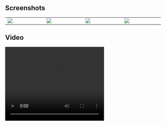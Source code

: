 ## Screenshots
<table width="100%">
  <tbody>
    <tr>
      <td width="1%"><img src="https://github.com/DhruvinMulani/Restart/assets/84307576/faf2e12c-2c00-451a-bd2c-0f751a9033cf"/></td>
      <td width="1%"><img src="https://github.com/DhruvinMulani/Restart/assets/84307576/b8a77fb0-671f-4377-bdb5-1a1afb69bc7c)"/></td>
      <td width="1%"><img src="https://github.com/DhruvinMulani/Restart/assets/84307576/f0038236-376a-44b2-982d-440b77e38545"/></td>
            <td width="1%"><img src="https://github.com/DhruvinMulani/Restart/assets/84307576/6bfe5f6f-e368-46d8-affd-66849db64e66"/></td>
    </tr>
  </tbody>
</table>

## Video

<video width="320" height="240" controls autoplay>
  <source src="https://github.com/DhruvinMulani/Restart/raw/main/assets/84307576/614ed351-5556-426a-b7d7-081377083c1a.mp4" type="video/mp4">
  Your browser does not support the video tag.
</video>
